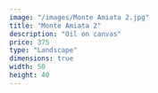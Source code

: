 ```yaml
---
image: "/images/Monte Amiata 2.jpg"
title: "Monte Amiata 2"
description: "Oil on canvas"
price: 375
type: "Landscape"
dimensions: true
width: 50
height: 40
---
```

